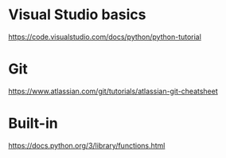 # Visual Studio basics
https://code.visualstudio.com/docs/python/python-tutorial

# Git
https://www.atlassian.com/git/tutorials/atlassian-git-cheatsheet

# Built-in
https://docs.python.org/3/library/functions.html
